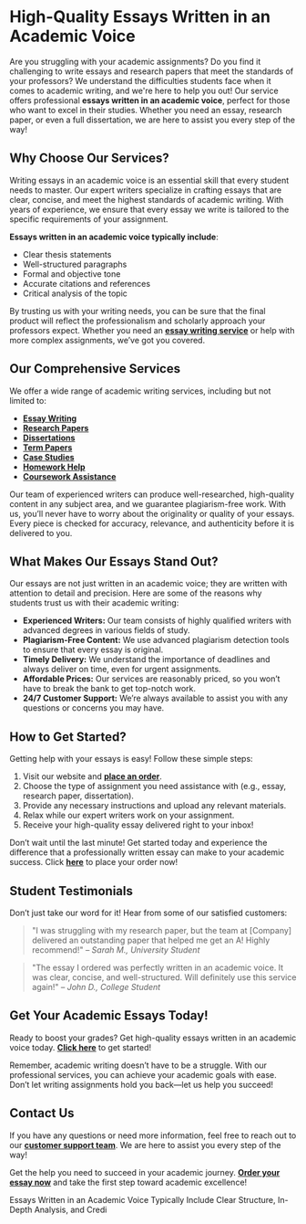 <h1>High-Quality Essays Written in an Academic Voice</h1>

<p>Are you struggling with your academic assignments? Do you find it challenging to write essays and research papers that meet the standards of your professors? We understand the difficulties students face when it comes to academic writing, and we're here to help you out! Our service offers professional <strong>essays written in an academic voice</strong>, perfect for those who want to excel in their studies. Whether you need an essay, research paper, or even a full dissertation, we are here to assist you every step of the way!</p>

<h2>Why Choose Our Services?</h2>
<p>Writing essays in an academic voice is an essential skill that every student needs to master. Our expert writers specialize in crafting essays that are clear, concise, and meet the highest standards of academic writing. With years of experience, we ensure that every essay we write is tailored to the specific requirements of your assignment.</p>

<p><strong>Essays written in an academic voice typically include</strong>:</p>
<ul>
    <li>Clear thesis statements</li>
    <li>Well-structured paragraphs</li>
    <li>Formal and objective tone</li>
    <li>Accurate citations and references</li>
    <li>Critical analysis of the topic</li>
</ul>

<p>By trusting us with your writing needs, you can be sure that the final product will reflect the professionalism and scholarly approach your professors expect. Whether you need an <a href="https://tinyurl.com/topessay?keyword=essays+written+in+an+academic+voice+typically+include" target="_blank"><strong>essay writing service</strong></a> or help with more complex assignments, we’ve got you covered.</p>

<h2>Our Comprehensive Services</h2>
<p>We offer a wide range of academic writing services, including but not limited to:</p>
<ul>
    <li><a href="https://tinyurl.com/topessay?keyword=essays+written+in+an+academic+voice+typically+include" target="_blank"><strong>Essay Writing</strong></a></li>
    <li><a href="https://tinyurl.com/topessay?keyword=essays+written+in+an+academic+voice+typically+include" target="_blank"><strong>Research Papers</strong></a></li>
    <li><a href="https://tinyurl.com/topessay?keyword=essays+written+in+an+academic+voice+typically+include" target="_blank"><strong>Dissertations</strong></a></li>
    <li><a href="https://tinyurl.com/topessay?keyword=essays+written+in+an+academic+voice+typically+include" target="_blank"><strong>Term Papers</strong></a></li>
    <li><a href="https://tinyurl.com/topessay?keyword=essays+written+in+an+academic+voice+typically+include" target="_blank"><strong>Case Studies</strong></a></li>
    <li><a href="https://tinyurl.com/topessay?keyword=essays+written+in+an+academic+voice+typically+include" target="_blank"><strong>Homework Help</strong></a></li>
    <li><a href="https://tinyurl.com/topessay?keyword=essays+written+in+an+academic+voice+typically+include" target="_blank"><strong>Coursework Assistance</strong></a></li>
</ul>

<p>Our team of experienced writers can produce well-researched, high-quality content in any subject area, and we guarantee plagiarism-free work. With us, you’ll never have to worry about the originality or quality of your essays. Every piece is checked for accuracy, relevance, and authenticity before it is delivered to you.</p>

<h2>What Makes Our Essays Stand Out?</h2>
<p>Our essays are not just written in an academic voice; they are written with attention to detail and precision. Here are some of the reasons why students trust us with their academic writing:</p>
<ul>
    <li><strong>Experienced Writers:</strong> Our team consists of highly qualified writers with advanced degrees in various fields of study.</li>
    <li><strong>Plagiarism-Free Content:</strong> We use advanced plagiarism detection tools to ensure that every essay is original.</li>
    <li><strong>Timely Delivery:</strong> We understand the importance of deadlines and always deliver on time, even for urgent assignments.</li>
    <li><strong>Affordable Prices:</strong> Our services are reasonably priced, so you won’t have to break the bank to get top-notch work.</li>
    <li><strong>24/7 Customer Support:</strong> We’re always available to assist you with any questions or concerns you may have.</li>
</ul>

<h2>How to Get Started?</h2>
<p>Getting help with your essays is easy! Follow these simple steps:</p>
<ol>
    <li>Visit our website and <a href="https://tinyurl.com/topessay?keyword=essays+written+in+an+academic+voice+typically+include" target="_blank"><strong>place an order</strong></a>.</li>
    <li>Choose the type of assignment you need assistance with (e.g., essay, research paper, dissertation).</li>
    <li>Provide any necessary instructions and upload any relevant materials.</li>
    <li>Relax while our expert writers work on your assignment.</li>
    <li>Receive your high-quality essay delivered right to your inbox!</li>
</ol>

<p>Don’t wait until the last minute! Get started today and experience the difference that a professionally written essay can make to your academic success. Click <a href="https://tinyurl.com/topessay?keyword=essays+written+in+an+academic+voice+typically+include" target="_blank"><strong>here</strong></a> to place your order now!</p>

<h2>Student Testimonials</h2>
<p>Don’t just take our word for it! Hear from some of our satisfied customers:</p>
<blockquote>
    <p>"I was struggling with my research paper, but the team at [Company] delivered an outstanding paper that helped me get an A! Highly recommend!" – <em>Sarah M., University Student</em></p>
</blockquote>
<blockquote>
    <p>"The essay I ordered was perfectly written in an academic voice. It was clear, concise, and well-structured. Will definitely use this service again!" – <em>John D., College Student</em></p>
</blockquote>

<h2>Get Your Academic Essays Today!</h2>
<p>Ready to boost your grades? Get high-quality essays written in an academic voice today. <a href="https://tinyurl.com/topessay?keyword=essays+written+in+an+academic+voice+typically+include" target="_blank"><strong>Click here</strong></a> to get started!</p>

<p>Remember, academic writing doesn’t have to be a struggle. With our professional services, you can achieve your academic goals with ease. Don’t let writing assignments hold you back—let us help you succeed!</p>

<h2>Contact Us</h2>
<p>If you have any questions or need more information, feel free to reach out to our <a href="https://tinyurl.com/topessay?keyword=essays+written+in+an+academic+voice+typically+include" target="_blank"><strong>customer support team</strong></a>. We are here to assist you every step of the way!</p>

<p>Get the help you need to succeed in your academic journey. <a href="https://tinyurl.com/topessay?keyword=essays+written+in+an+academic+voice+typically+include" target="_blank"><strong>Order your essay now</strong></a> and take the first step toward academic excellence!</p>
Essays Written in an Academic Voice Typically Include Clear Structure, In-Depth Analysis, and Credi
